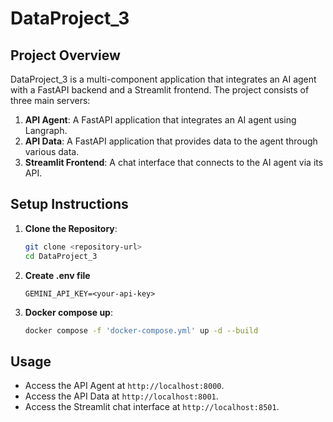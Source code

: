 # DataProject_3

## Project Overview

DataProject_3 is a multi-component application that integrates an AI agent with a FastAPI backend and a Streamlit frontend. The project consists of three main servers:

1. **API Agent**: A FastAPI application that integrates an AI agent using Langraph.
2. **API Data**: A FastAPI application that provides data to the agent through various data.
3. **Streamlit Frontend**: A chat interface that connects to the AI agent via its API.

## Setup Instructions

1. **Clone the Repository**:

    ```bash
    git clone <repository-url>
    cd DataProject_3
    ```

2. **Create .env file**

    ```text
    GEMINI_API_KEY=<your-api-key>
    ```

3. **Docker compose up**:

    ```bash
    docker compose -f 'docker-compose.yml' up -d --build
    ```

## Usage

- Access the API Agent at `http://localhost:8000`.
- Access the API Data at `http://localhost:8001`.
- Access the Streamlit chat interface at `http://localhost:8501`.

